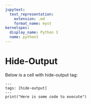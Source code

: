 ```yaml
---
jupytext:
  text_representation:
    extension: .md
    format_name: myst
kernelspec:
  display_name: Python 3
  name: python3
---
```

# Hide-Output

Below is a cell with hide-output tag:

```{code-cell}
---
tags: [hide-output]
---
print("Here is some code to execute")
```
